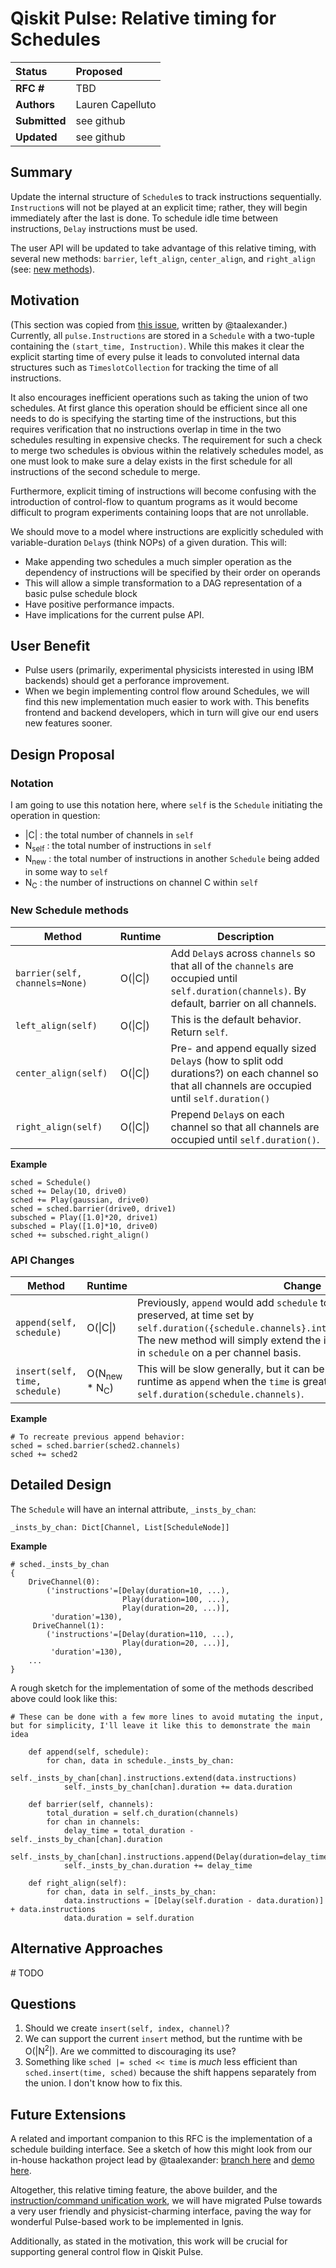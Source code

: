 # Qiskit Pulse: Relative timing for Schedules

| **Status**        | **Proposed** |
|:------------------|:---------------------------------------------|
| **RFC #**         | TBD                                          |
| **Authors**       | Lauren Capelluto                             |
| **Submitted**     | see github                                   |
| **Updated**       | see github                                   |


## Summary
Update the internal structure of `Schedule`s to track instructions sequentially. `Instruction`s will not be played at an explicit time; rather, they will begin immediately after the last is done. To schedule idle time between instructions, `Delay` instructions must be used.

The user API will be updated to take advantage of this relative timing, with several new methods: `barrier`, `left_align`, `center_align`, and `right_align` (see: [new methods](#new-schedule-methods)).

## Motivation
(This section was copied from [this issue](https://github.com/Qiskit/qiskit-terra/issues/3749), written by @taalexander.)
Currently, all `pulse.Instructions` are stored in a `Schedule` with a two-tuple containing the `(start_time, Instruction)`. While this makes it clear the explicit starting time of every pulse it leads to convoluted internal data structures such as `TimeslotCollection` for tracking the time of all instructions.

It also encourages inefficient operations such as taking the union of two schedules. At first glance this operation should be efficient since all one needs to do is specifying the starting time of the instructions, but this requires verification that no instructions overlap in time in the two schedules resulting in expensive checks. The requirement for such a check to merge two schedules is obvious within the relatively schedules model, as one must look to make sure a delay exists in the first schedule for all instructions of the second schedule to merge.

Furthermore, explicit timing of instructions will become confusing with the introduction of control-flow to quantum programs as it would become difficult to program experiments containing loops that are not unrollable.

We should move to a model where instructions are explicitly scheduled with variable-duration `Delay`s (think NOPs) of a given duration. This will:

 - Make appending two schedules a much simpler operation as the dependency of instructions will be specified by their order on operands
 - This will allow a simple transformation to a DAG representation of a basic pulse schedule block
 - Have positive performance impacts.
 - Have implications for the current pulse API.

## User Benefit
 - Pulse users (primarily, experimental physicists interested in using IBM backends) should get a perforance improvement.
 - When we begin implementing control flow around Schedules, we will find this new implementation much easier to work with. This benefits frontend and backend developers, which in turn will give our end users new features sooner.

## Design Proposal

<!-- This is the focus of the document. Explain the proposal from the perspective of
educating another user on the proposed features.

This generally means:
- Introducing new concepts and nomenclature
- Using examples to introduce new features
- Implementation and Migration path with associated concerns
- Communication of features and changes to users

Focus on giving an overview of impact of the proposed changes to the target
audience.

Factors to consider:
- Performance
- Dependencies
- Maintenance
- Compatibility -->

### Notation
I am going to use this notation here, where `self` is the `Schedule` initiating the operation in question:

 - |C| : the total number of channels in `self`
 - N<sub>self</sub> : the total number of instructions in `self`
 - N<sub>new</sub> : the total number of instructions in another `Schedule` being added in some way to `self`
 - N<sub>C</sub> : the number of instructions on channel C within `self`

### New Schedule methods

| Method        | Runtime        |  Description     |
|---------------|----------------|------------------|
|`barrier(self, channels=None)`| O(\|C\|) | Add `Delay`s across `channels` so that all of the `channels` are occupied until `self.duration(channels)`. By default, barrier on all channels. |
|`left_align(self)` | O(\|C\|) | This is the default behavior. Return `self`.
|`center_align(self)` | O(\|C\|) | Pre- and append equally sized `Delay`s (how to split odd durations?) on each channel so that all channels are occupied until `self.duration()` |
|`right_align(self)` | O(\|C\|) | Prepend `Delay`s on each channel so that all channels are occupied until `self.duration()`.

**Example**

```
sched = Schedule()
sched += Delay(10, drive0)
sched += Play(gaussian, drive0)
sched = sched.barrier(drive0, drive1)
subsched = Play([1.0]*20, drive1)
subsched = Play([1.0]*10, drive0)
sched += subsched.right_align()
```

### API Changes

| Method        | Runtime        |  Change          |
|---------------|----------------|------------------|
| `append(self, schedule)` | O(\|C\|) | Previously, `append` would add `schedule` to `self` with relative times preserved, at time set by `self.duration({schedule.channels}.intersection({self.channels}))`. The new method will simply extend the instructions in `self` with those in `schedule` on a per channel basis. |
|`insert(self, time, schedule)`| O(N<sub>new</sub> * N<sub>C</sub>) | This will be slow generally, but it can be implemented with the same runtime as `append` when the `time` is greater than `self.duration(schedule.channels)`. |

**Example**

```
# To recreate previous append behavior:
sched = sched.barrier(sched2.channels)
sched += sched2
```

## Detailed Design

The `Schedule` will have an internal attribute, `_insts_by_chan`:

```
_insts_by_chan: Dict[Channel, List[ScheduleNode]]
```

**Example**
```
# sched._insts_by_chan
{
    DriveChannel(0):
        ('instructions'=[Delay(duration=10, ...),
                         Play(duration=100, ...),
                         Play(duration=20, ...)],
         'duration'=130),
     DriveChannel(1):
        ('instructions'=[Delay(duration=110, ...),
                         Play(duration=20, ...)],
         'duration'=130),
    ...
}
```

A rough sketch for the implementation of some of the methods described above could look like this:

```
# These can be done with a few more lines to avoid mutating the input, but for simplicity, I'll leave it like this to demonstrate the main idea

    def append(self, schedule):
        for chan, data in schedule._insts_by_chan:
            self._insts_by_chan[chan].instructions.extend(data.instructions)
            self._insts_by_chan[chan].duration += data.duration

    def barrier(self, channels):
        total_duration = self.ch_duration(channels)
        for chan in channels:
            delay_time = total_duration - self._insts_by_chan[chan].duration
            self._insts_by_chan[chan].instructions.append(Delay(duration=delay_time))
            self._insts_by_chan.duration += delay_time

    def right_align(self):
        for chan, data in self._insts_by_chan:
            data.instructions = [Delay(self.duration - data.duration)] + data.instructions
            data.duration = self.duration
```

 
## Alternative Approaches

\# TODO

## Questions

 1. Should we create `insert(self, index, channel)`?
 1. We can support the current `insert` method, but the runtime with be O(|N<sup>2</sup>|). Are we committed to discouraging its use?
 2. Something like `sched |= sched << time` is *much* less efficient than `sched.insert(time, sched)` because the shift happens separately from the union. I don't know how to fix this.

## Future Extensions

A related and important companion to this RFC is the implementation of a schedule building interface. See a sketch of how this might look from our in-house hackathon project lead by @taalexander: [branch here](https://github.com/taalexander/qiskit-terra/tree/pulse-builder-interface) and [demo here](https://github.com/taalexander/qiskit-terra/blob/pulse-builder-interface/notebooks/Pulse%20DSL%20Demo.ipynb).

Altogether, this relative timing feature, the above builder, and the [instruction/command unification work](https://github.com/Qiskit/rfcs/pull/12), we will have migrated Pulse towards a very user friendly and physicist-charming interface, paving the way for wonderful Pulse-based work to be implemented in Ignis.

Additionally, as stated in the motivation, this work will be crucial for supporting general control flow in Qiskit Pulse.
